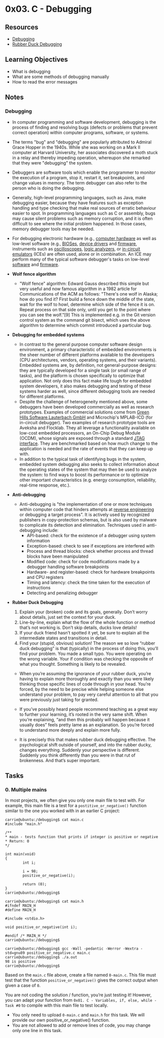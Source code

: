 # 0x03. C - Debugging
## Resources
- [Debugging](https://en.wikipedia.org/wiki/Debugging)
- [Rubber Duck Debugging](https://www.thoughtfulcode.com/rubber-duck-debugging-psychology/)

## Learning Objectives
- What is debugging
- What are some methods of debugging manually
- How to read the error messages

## Notes
### Debugging
- In computer programming and software development, debugging is the process of finding and resolving bugs (defects or problems that prevent correct operation) within computer programs, software, or systems.
- The terms "bug" and "debugging" are popularly attributed to Admiral Grace Hopper in the 1940s. While she was working on a Mark II computer at Harvard University, her associates discovered a moth stuck in a relay and thereby impeding operation, whereupon she remarked that they were "debugging" the system.
- Debuggers are software tools which enable the programmer to monitor the execution of a program, stop it, restart it, set breakpoints, and change values in memory. The term debugger can also refer to the person who is doing the debugging.
- Generally, high-level programming languages, such as Java, make debugging easier, because they have features such as exception handling and type checking that make real sources of erratic behaviour easier to spot. In programming languages such as C or assembly, bugs may cause silent problems such as memory corruption, and it is often difficult to see where the initial problem happened. In those cases, memory debugger tools may be needed.
- For debugging electronic hardware (e.g., [computer hardware](https://en.wikipedia.org/wiki/Computer_hardware) as well as low-level software (e.g., [BIOSes](https://en.wikipedia.org/wiki/BIOS), [device drivers](https://en.wikipedia.org/wiki/Device_driver) and [firmware](https://en.wikipedia.org/wiki/Firmware), instruments such as [oscilloscopes](https://en.wikipedia.org/wiki/Oscilloscope), [logic analyzers](https://en.wikipedia.org/wiki/Logic_analyzer), or [in-circuit emulators](https://en.wikipedia.org/wiki/In-circuit_emulation) (ICEs) are often used, alone or in combination. An ICE may perform many of the typical software debugger's tasks on low-level [software](https://en.wikipedia.org/wiki/Software) and [firmware](https://en.wikipedia.org/wiki/Firmware).

- __Wolf fence algorithm__
  - "Wolf fence" algorithm: Edward Gauss described this simple but very useful and now famous algorithm in a 1982 article for Communications of the ACM as follows: "There's one wolf in Alaska; how do you find it? First build a fence down the middle of the state, wait for the wolf to howl, determine which side of the fence it is on. Repeat process on that side only, until you get to the point where you can see the wolf."[9] This is implemented e.g. in the Git version control system as the command git bisect, which uses the above algorithm to determine which commit introduced a particular bug.

- __Debugging for embedded systems__
  - In contrast to the general purpose computer software design environment, a primary characteristic
  of embedded environments is the sheer number of different platforms available to the developers
  (CPU architectures, vendors, operating systems, and their variants). Embedded systems are, by
  definition, not general-purpose designs: they are typically developed for a single task (or small
  range of tasks), and the platform is chosen specifically to optimize that application. Not only
  does this fact make life tough for embedded system developers, it also makes debugging and testing
  of these systems harder as well, since different debugging tools are needed for different
  platforms.
  - Despite the challenge of heterogeneity mentioned above, some debuggers have been developed
  commercially as well as research prototypes. Examples of commercial solutions come from [Green
  Hills Software](https://en.wikipedia.org/wiki/Green_Hills_Software),[Lauterbach GmbH](https://en.wikipedia.org/wiki/Lauterbach_(company)) and Microchip's MPLAB-ICD (for in-circuit debugger).
  Two examples of research prototype tools are Aveksha and Flocklab. They all leverage a
  functionality available on low-cost embedded processors, an On-Chip Debug Module (OCDM), whose
  signals are exposed through a standard [JTAG interface](https://en.wikipedia.org/wiki/JTAG). They
  are benchmarked based on how much change to the application is needed and the rate of events that
  they can keep up with.
  - In addition to the typical task of identifying bugs in the system, embedded system debugging also
  seeks to collect information about the operating states of the system that may then be used to
  analyze the system: to find ways to boost its performance or to optimize other important
  characteristics (e.g. energy consumption, reliability, real-time response, etc.).

- __Anti-debugging__
  - Anti-debugging is "the implementation of one or more techniques within computer code that hinders
  attempts at [reverse engineering](https://en.wikipedia.org/wiki/Reverse_engineering) or debugging a
  target process". It is actively used by recognized publishers in copy-protection schemas, but is
  also used by malware to complicate its detection and elimination. Techniques used in anti-debugging
  include: 
    - API-based: check for the existence of a debugger using system information
    - Exception-based: check to see if exceptions are interfered with
    - Process and thread blocks: check whether process and thread blocks have been manipulated
    - Modified code: check for code modifications made by a debugger handling software breakpoints
    - Hardware- and register-based: check for hardware breakpoints and CPU registers 
    - Timing and latency: check the time taken for the execution of instructions
    - Detecting and penalizing debugger
    
- __Rubber Duck Debugging__
  1. Explain your (broken) code and its goals, generally. Don’t worry about details, just set the context for your duck.
  2. Line-by-line, explain what the flow of the whole function or method that’s not working is. Don’t skip details, ducks love details!
  3. If your duck friend hasn’t spotted it yet, be sure to explain all the intermediate states and transitions in detail.
  4. Find your (stupid, obvious) solution! The reason we so love “rubber duck debugging” is that
  (typically) in the process of doing this, you’ll find your problem. You made a small typo. You were
  operating on the wrong variable. Your if condition was checking the opposite of what you thought.
  Something is likely to be revealed.
 
  - When you’re assuming the ignorance of your rubber duck, you’re having to explain more thoroughly
  and exactly than you were likely thinking those specific lines of code through in your head. You’re
  forced, by the need to be precise while helping someone else understand your problem, to pay very
  careful attention to all that you were previously just taking for granted.

  - If you’ve possibly heard people recommend teaching as a great way to further your learning, it’s
  rooted in the very same shift. When you’re explaining, “and then this probably will happen because
  it usually does” feels pretty lame as an explanation. So you’re forced to understand more deeply
  and explain more fully.

  - It is precisely this that makes rubber duck debugging effective. The psychological shift outside
  of yourself, and into the rubber ducky, changes everything. Suddenly your perspective is different.
  Suddenly you think differently than you were in that rut of brokenness. And that’s super important.
 
## Tasks
### 0. Multiple mains
In most projects, we often give you only one main file to test with. For example, this main file is a test for a `postitive_or_negative()` function similar to the one you worked with in an earlier C project:
```
carrie@ubuntu:/debugging$ cat main.c
#include "main.h"

/**
* main - tests function that prints if integer is positive or negative
* Return: 0
*/

int main(void)
{
        int i;

        i = 98;
        positive_or_negative(i);

        return (0);
}
carrie@ubuntu:/debugging$
```

```
carrie@ubuntu:/debugging$ cat main.h
#ifndef MAIN_H
#define MAIN_H

#include <stdio.h>

void positive_or_negative(int i);

#endif /* MAIN_H */
carrie@ubuntu:/debugging$ 
```

```
carrie@ubuntu:/debugging$ gcc -Wall -pedantic -Werror -Wextra -std=gnu89 positive_or_negative.c main.c
carrie@ubuntu:/debugging$ ./a.out
98 is positive
carrie@ubuntu:/debugging$
```

Based on the `main.c` file above, create a file named `0-main.c`. This file must test that the function `positive_or_negative()` gives the correct output when given a case of `0`.

You are not coding the solution / function, you’re just testing it! However, you can adapt your function from `0x01. C - Variables, if, else, while - Task #0` to compile with this main file to test locally.

- You only need to upload `0-main.c` and `main.h` for this task. We will provide our own
positive_or_negative() function.
- You are not allowed to add or remove lines of code, you may change only one line in this task.